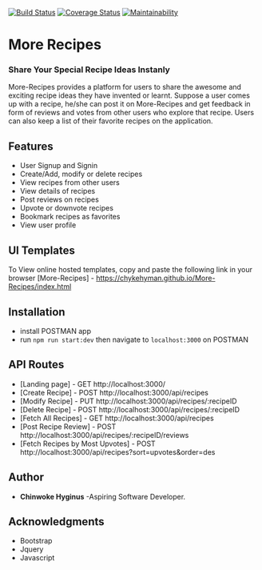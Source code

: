 [![Build Status](https://travis-ci.org/chykehyman/More-Recipes.svg?branch=fix_codeclimate)](https://travis-ci.org/chykehyman/More-Recipes)
[![Coverage Status](https://coveralls.io/repos/github/chykehyman/More-Recipes/badge.svg?branch=fix_codeclimate)](https://coveralls.io/github/chykehyman/More-Recipes?branch=fix_code_climate)
[![Maintainability](https://api.codeclimate.com/v1/badges/b36cde19b8b50a231465/maintainability)](https://codeclimate.com/github/chykehyman/More-Recipes/maintainability)

# More Recipes
### Share Your Special Recipe Ideas Instanly
More-Recipes provides a platform for users to share the awesome and exciting recipe ideas they
have invented or learnt. Suppose a user comes up with a recipe, he/she can post it on
More-Recipes and get feedback in form of reviews and votes from other users who explore that
recipe. Users can also keep a list of their favorite recipes on the application.

## Features
- User Signup and Signin
- Create/Add, modify or delete recipes
- View recipes from other users
- View details of recipes
- Post reviews on recipes
- Upvote or downvote recipes
- Bookmark recipes as favorites
- View user profile

## UI Templates
To View online hosted templates, copy and paste the following link in your browser
[More-Recipes] - https://chykehyman.github.io/More-Recipes/index.html 

## Installation
- install POSTMAN app
- run `npm run start:dev` then navigate to `localhost:3000` on POSTMAN

## API Routes
* [Landing page] - GET http://localhost:3000/
* [Create Recipe] - POST http://localhost:3000/api/recipes
* [Modify Recipe] - PUT http://localhost:3000/api/recipes/:recipeID
* [Delete Recipe] - POST http://localhost:3000/api/recipes/:recipeID
* [Fetch All Recipes] - GET http://localhost:3000/api/recipes
* [Post Recipe Review] - POST http://localhost:3000/api/recipes/:recipeID/reviews
* [Fetch Recipes by Most Upvotes] - POST http://localhost:3000/api/recipes?sort=upvotes&order=des

## Author
* **Chinwoke Hyginus** -Aspiring Software Developer.

## Acknowledgments
* Bootstrap
* Jquery
* Javascript